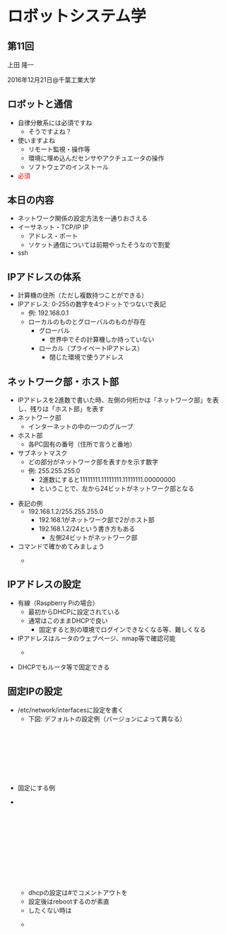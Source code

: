 <h2></h2>
<h1 style="font-size: 250%;">ロボットシステム学</h1>
<h2>第11回</h2>
上田 隆一

2016年12月21日\@千葉工業大学

<!--nextpage-->
<h2>ロボットと通信</h2>
<ul>
 	<li>自律分散系には必須ですね
<ul>
 	<li>そうですよね？</li>
</ul>
</li>
 	<li>使いますよね
<ul>
 	<li>リモート監視・操作等</li>
 	<li>環境に埋め込んだセンサやアクチュエータの操作</li>
 	<li>ソフトウェアのインストール</li>
</ul>
</li>
 	<li><span style="color: #ff0000;">必須 </span></li>
</ul>
<!--nextpage-->
<h2>本日の内容</h2>
<ul>
 	<li>ネットワーク関係の設定方法を一通りおさえる</li>
 	<li>イーサネット・TCP/IP IP
<ul>
 	<li>アドレス・ポート</li>
 	<li>ソケット通信については前期やったそうなので割愛</li>
</ul>
</li>
 	<li>ssh</li>
</ul>
<!--nextpage-->
<h2>IPアドレスの体系</h2>
<ul>
 	<li>計算機の住所（ただし複数持つことができる）</li>
 	<li>IPアドレス: 0-255の数字を4つドットでつないで表記
<ul>
 	<li>例: 192.168.0.1</li>
 	<li>ローカルのものとグローバルのものが存在
<ul>
 	<li>グローバル
<ul>
 	<li>世界中でその計算機しか持っていない</li>
</ul>
</li>
 	<li>ローカル（プライベートIPアドレス）
<ul>
 	<li>閉じた環境で使うアドレス</li>
</ul>
</li>
</ul>
</li>
</ul>
</li>
</ul>
<!--nextpage-->
<h2>ネットワーク部・ホスト部</h2>
<ul>
 	<li>IPアドレスを2進数で書いた時、左側の何桁かは「ネットワーク部」を表し、残りは「ホスト部」を表す</li>
 	<li>ネットワーク部
<ul>
 	<li>インターネットの中の一つのグループ</li>
</ul>
</li>
 	<li>ホスト部
<ul>
 	<li>各PC固有の番号（住所で言うと番地）</li>
</ul>
</li>
 	<li>サブネットマスク
<ul>
 	<li>どの部分がネットワーク部を表すかを示す数字</li>
 	<li>例: 255.255.255.0
<ul>
 	<li>2進数にすると11111111.11111111.11111111.00000000</li>
 	<li>ということで、左から24ビットがネットワーク部となる</li>
</ul>
</li>
</ul>
</li>
</ul>
<!--nextpage-->
<ul>
 	<li>表記の例
<ul>
 	<li>192.168.1.2/255.255.255.0
<ul>
 	<li>192.168.1がネットワーク部で2がホスト部</li>
 	<li>192.168.1.2/24という書き方もある
<ul>
 	<li>左側24ビットがネットワーク部</li>
</ul>
</li>
</ul>
</li>
</ul>
</li>
 	<li>コマンドで確かめてみましょう
<ul>
 	<li>
<pre><span style="color: #ffffff;">$ ip addr</span></pre>
</li>
</ul>
</li>
</ul>
<!--nextpage-->
<h2>IPアドレスの設定</h2>
<ul>
 	<li>有線（Raspberry Piの場合）
<ul>
 	<li>最初からDHCPに設定されている</li>
 	<li>通常はこのままDHCPで良い
<ul>
 	<li>固定すると別の環境でログインできなくなる等、難しくなる</li>
</ul>
</li>
</ul>
</li>
 	<li>IPアドレスはルータのウェブページ、nmap等で確認可能
<ul>
 	<li>
<pre><span style="color: #ffffff;">$ nmap -sP 192.168.2.0/24</span></pre>
</li>
</ul>
</li>
 	<li>DHCPでもルータ等で固定できる</li>
</ul>
<!--nextpage-->
<h2>固定IPの設定</h2>
<ul>
 	<li>/etc/network/interfacesに設定を書く
<ul>
 	<li>下図: デフォルトの設定例（バージョンによって異なる）</li>
</ul>
</li>
</ul>
<pre><span style="color: #ffffff;">pi\@raspberrypi ~ $ cat /etc/network/interfaces</span>
<span style="color: #ffffff;">auto lo</span>
<span style="color: #ffffff;">iface lo inet loopback</span>

<span style="color: #ffffff;">iface eth0 inet dhcp </span></pre>
<!--nextpage-->
<ul>
 	<li>固定にする例</li>
 	<li>
<pre><span style="color: #ffffff;">pi\@raspberrypi ~ $ cat /etc/network/interfaces</span>
<span style="color: #ffffff;">auto lo</span>

<span style="color: #ffffff;">iface lo inet loopback</span>
<span style="color: #ffffff;">#iface eth0 inet dhcp</span>
<span style="color: #ffffff;">auto eth0</span>
<span style="color: #ffffff;">iface eth0 inet static</span>
<span style="color: #ffffff;">address 192.168.1.200</span>
<span style="color: #ffffff;">netmask 255.255.255.0</span>
<span style="color: #ffffff;">gateway 192.168.1.1</span></pre>
<ul>
 	<li>dhcpの設定は#でコメントアウトを</li>
 	<li>設定後はrebootするのが素直</li>
 	<li>したくない時は</li>
 	<li>
<pre><span style="color: #ffffff;">$ sudo service networking restart</span></pre>
</li>
</ul>
</li>
</ul>

